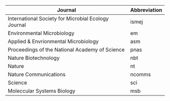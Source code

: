 
|Journal | Abbreviation|
|---|---|
|International Society for Microbial Ecology Journal|ismej|
|Environmental Microbiology|em|
|Applied & Envrionmental Microbiology|asm|
|Proceedings of the National Academy of Science|pnas|
|Nature Biotechnology|nbt|
|Nature|nt|
|Nature Communications|ncomms|
|Science|sci|
|Moleccular Systems Biology|msb|
